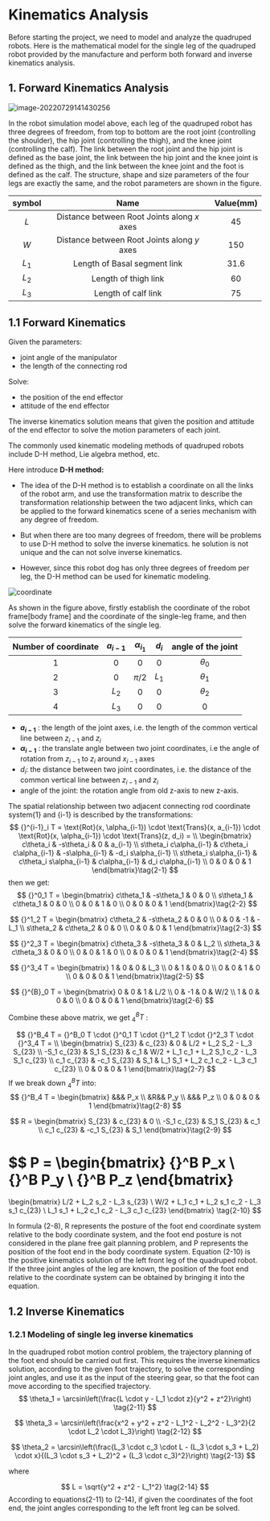 # Kinematics Analysis

Before starting the project, we need to model and analyze the quadruped robots. Here is the mathematical model for the single leg of the quadruped robot provided by the manufacture and perform both forward and inverse kinematics analysis.

## 1. Forward Kinematics Analysis

![image-20220729141430256](http://www.yahboom.net/public/upload/upload-html/1692065522/image-20220729141430256.png)

In the robot simulation model above, each leg of the quadruped robot has three degrees of freedom, from top to bottom are the root joint (controlling the shoulder), the hip joint (controlling the thigh), and the knee joint (controlling the calf). The link between the root joint and the hip joint is defined as the base joint, the link between the hip joint and the knee joint is defined as the thigh, and the link between the knee joint and the foot is defined as the calf. The structure, shape and size parameters of the four legs are exactly the same, and the robot parameters are shown in the figure.

| symbol |                    Name                     | Value(mm) |
| :----: | :-----------------------------------------: | :-------: |
|  $L$   | Distance between Root Joints along $x$ axes |    45     |
|  $W$   | Distance between Root Joints along $y$ axes |    150    |
| $L_1$  |        Length of Basal segment link         |   31.6    |
| $L_2$  |            Length of thigh link             |    60     |
| $L_3$  |             Length of calf link             |    75     |

## 1.1 Forward Kinematics

Given the parameters:

+ joint angle of the manipulator
+ the length of the connecting rod

Solve:

+ the position of the end effector
+ attitude of the end effector

The inverse kinematics solution means that given the position and attitude of the end effector to solve the motion parameters of each joint. 



The commonly used kinematic modeling methods of quadruped robots include D-H method, Lie algebra method, etc.

Here introduce **D-H method:**

+ The idea of the D-H method is to establish a coordinate on all the links of the robot arm, and use the transformation matrix to describe the transformation relationship between the two adjacent links, which can be applied to the forward kinematics scene of a series mechanism with any degree of freedom.

+ But when there are too many degrees of freedom, there will be problems to use D-H method to solve the inverse kinematics. he solution is not unique and the can not solve inverse kinematics. 

+ However, since this robot dog has only three degrees of freedom per leg, the D-H method can be used for kinematic modeling.

![coordinate](http://www.yahboom.net/public/upload/upload-html/1692065522/image-20220729141430258.png)

As shown in the figure above, firstly establish the coordinate of the robot frame[body frame] and the coordinate of the single-leg frame, and then solve the forward kinematics of the single leg.

| Number of coordinate | $a_{i-1}$ | $\alpha_{i_1}$ | $d_i$ | angle of the joint |
| :------------------: | :-------: | :------------: | :---: | :----------------: |
|          1           |     0     |       0        |   0   |     $\theta_0$     |
|          2           |     0     |    $\pi/2$     | $L_1$ |     $\theta_1$     |
|          3           |   $L_2$   |       0        |   0   |     $\theta_2$     |
|          4           |   $L_3$   |       0        |   0   |         0          |

* **$a_{i-1}$** : the length of the joint axes, i.e.  the length of the common vertical line between $z_{i-1}$ and $z_i$ 
* **$\alpha_{i-1}$** : the translate angle between two joint coordinates, i.e the angle of rotation from $z_{i−1}$ to $z_{i}$ around $x_{i-1}$ axes
* $d_i$: the distance between two joint coordinates, i.e.  the distance of the common vertical line between $z_{i-1}$ and $z_i$
* angle of the joint: the rotation angle from old z-axis to new z-axis.

The spatial relationship between two adjacent connecting rod coordinate system{1} and {i-1} is described by the transformations:
$$
{}^{i-1}_i T = \text{Rot}(x, \alpha_{i-1}) \cdot \text{Trans}(x, a_{i-1}) \cdot \text{Rot}(x, \alpha_{i-1}) \cdot \text{Trans}(z, d_i) =
\\
\begin{bmatrix}
c\theta_i & -s\theta_i & 0 & a_{i-1} \\
s\theta_i c\alpha_{i-1} & c\theta_i c\alpha_{i-1} & -s\alpha_{i-1} & -d_i s\alpha_{i-1} \\
s\theta_i s\alpha_{i-1} & c\theta_i s\alpha_{i-1} & c\alpha_{i-1} & d_i c\alpha_{i-1} \\
0 & 0 & 0 & 1
\end{bmatrix}\tag{2-1}
$$
then we get:
$$
{}^0_1 T =
\begin{bmatrix}
c\theta_1 & -s\theta_1 & 0 & 0 \\
s\theta_1 & c\theta_1 & 0 & 0 \\
0 & 0 & 1 & 0 \\
0 & 0 & 0 & 1
\end{bmatrix}\tag{2-2}
$$

$$
{}^1_2 T =
\begin{bmatrix}
c\theta_2 & -s\theta_2 & 0 & 0 \\
0 & 0 & -1 & -L_1 \\
s\theta_2 & c\theta_2 & 0 & 0 \\
0 & 0 & 0 & 1
\end{bmatrix}\tag{2-3}
$$

$$
{}^2_3 T =
\begin{bmatrix}
c\theta_3 & -s\theta_3 & 0 & L_2 \\
s\theta_3 & c\theta_3 & 0 & 0 \\
0 & 0 & 1 & 0 \\
0 & 0 & 0 & 1
\end{bmatrix}\tag{2-4}
$$

$$
{}^3_4 T =
\begin{bmatrix}
1 & 0 & 0 & L_3 \\
0 & 1 & 0 & 0 \\
0 & 0 & 1 & 0 \\
0 & 0 & 0 & 1
\end{bmatrix}\tag{2-5}
$$

$$
{}^{B}_0 T =
\begin{bmatrix}
0 & 0 & 1 & L/2 \\
0 & -1 & 0 & W/2 \\
1 & 0 & 0 & 0 \\
0 & 0 & 0 & 1
\end{bmatrix}\tag{2-6}
$$

Combine these above matrix, we get $^{B}_{4}T$ :

$$
{}^B_4 T = {}^B_0 T \cdot {}^0_1 T \cdot {}^1_2 T \cdot {}^2_3 T \cdot {}^3_4 T =
\\
\begin{bmatrix}
S_{23} & c_{23} & 0 & L/2 + L_2 S_2 - L_3 S_{23} \\
-S_1 c_{23} & S_1 S_{23} & c_1 & W/2 + L_1 c_1 + L_2 S_1 c_2 - L_3 S_1 c_{23} \\
c_1 c_{23} & -c_1 S_{23} & S_1 & L_1 S_1 + L_2 c_1 c_2 - L_3 c_1 c_{23} \\
0 & 0 & 0 & 1
\end{bmatrix}\tag{2-7}
$$
If we break down $^{B}_{4}T$  into: 
$$
{}^B_4 T =
\begin{bmatrix}
&&& P_x \\
&R&& P_y \\
&&& P_z \\
0 & 0 & 0 & 1
\end{bmatrix}\tag{2-8}
$$

$$
R =
\begin{bmatrix}
S_{23} & c_{23} & 0 \\
-S_1 c_{23} & S_1 S_{23} & c_1 \\
c_1 c_{23} & -c_1 S_{23} & S_1
\end{bmatrix}\tag{2-9}
$$

$$
P =
\begin{bmatrix}
{}^B P_x \\
{}^B P_y \\
{}^B P_z
\end{bmatrix}
=
\begin{bmatrix}
L/2 + L_2 s_2 - L_3 s_{23} \\
W/2 + L_1 c_1 + L_2 s_1 c_2 - L_3 s_1 c_{23} \\
L_1 s_1 + L_2 c_1 c_2 - L_3 c_1 c_{23}
\end{bmatrix} \tag{2-10}
$$

In formula (2-8), R represents the posture of the foot end coordinate system relative to the body coordinate system, and the foot end posture is not considered in the plane free gait planning problem, and P represents the position of the foot end in the body coordinate system. Equation (2-10) is the positive kinematics solution of the left front leg of the quadruped robot. If the three joint angles of the leg are known, the position of the foot end relative to the coordinate system can be obtained by bringing it into the equation.   

## 1.2 Inverse Kinematics

### 1.2.1 Modeling of single leg inverse kinematics

In the quadruped robot motion control problem, the trajectory planning of the foot end should be carried out first. This requires the inverse kinematics solution, according to the given foot trajectory, to solve the corresponding joint angles, and use it as the input of the steering gear, so that the foot can move  according to the specified trajectory.
$$
\theta_1 = \arcsin\left(\frac{L \cdot y - L_1 \cdot z}{y^2 + z^2}\right) \tag{2-11}
$$

$$
\theta_3 = \arcsin\left(\frac{x^2 + y^2 + z^2 - L_1^2 - L_2^2 - L_3^2}{2 \cdot L_2 \cdot L_3}\right) \tag{2-12}
$$

$$
\theta_2 = \arcsin\left(\frac{L_3 \cdot c_3 \cdot L - (L_3 \cdot s_3 + L_2) \cdot x}{(L_3 \cdot s_3 + L_2)^2 + (L_3 \cdot c_3)^2}\right) \tag{2-13}
$$

where

$$
L = \sqrt{y^2 + z^2 - L_1^2} \tag{2-14}
$$
According to equations(2-11) to (2-14), if given the coordinates of the foot end, the joint angles corresponding to the left front leg can be solved.

